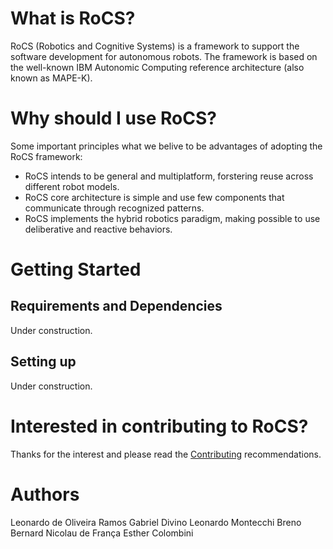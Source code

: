 # What is RoCS?
RoCS (Robotics and Cognitive Systems) is a framework to support the software development for autonomous robots. The framework is based on the well-known IBM Autonomic Computing reference architecture (also known as MAPE-K). 

# Why should I use RoCS?

Some important principles what we belive to be advantages of adopting the RoCS framework:
* RoCS intends to be general and multiplatform, forstering reuse across different robot models. 
* RoCS core architecture is simple and use few components that communicate through recognized patterns. 
* RoCS implements the hybrid robotics paradigm, making possible to use deliberative and reactive behaviors.

# Getting Started

## Requirements and Dependencies
Under construction.

## Setting up
Under construction.

# Interested in contributing to RoCS?
Thanks for the interest and please read the [Contributing](https://github.com/larocs/RoCS/blob/master/CONTRIBUTING.md) recommendations.

# Authors
Leonardo de Oliveira Ramos
Gabriel Divino
Leonardo Montecchi
Breno Bernard Nicolau de França
Esther Colombini

